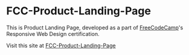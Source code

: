 # FCC-Product-Landing-Page

This is Product Landing Page, developed as a part of [FreeCodeCamp](https://www.freecodecamp.org)'s Responsive Web Design certification.

Visit this site at [FCC-Product-Landing-Page](https://tssanjai98.github.io/FCC-Product-Landing-Page)
